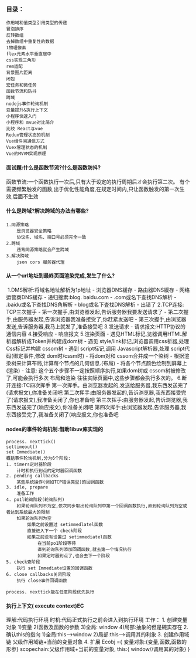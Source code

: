 ### 目录：
    作用域和值类型引用类型的传递
    冒泡排序
    反转数组
    去掉数组中重复性的数据
    1物理像素
    flex元素水平垂直居中
    css实现三角形
    rem适配
    背景图片距离
    闭包
    宏任务和微任务
    函数节流和防抖
    跨域
    nodejs事件轮询机制
    变量提升&执行上下文
    小程序快速入门
    小程序和 mvue对比简介
    比较 React与vue
    Redux管理状态的机制
    Vue组件间通信方式
    Vuex管理状态的机制
    Vue的MVVM实现原理

#### 面试題:什么是函数节流?什么是函数防抖?
函数节流:一个函数执行一次后,只有大于设定的执行周期后オ会执行第二次。
有个需要频繁触发的函数,出于优化性能角度,在规定时间内,只让函数触发的第一次生效,后面不生效

####  什么是跨域?解决跨域的办法有哪些?
	1.同源策略
	    是浏览器安全策略
	    协议名、域名、端口号必须完全一致
	2.跨域
		违背同源策略就会产生跨域
	3.解决跨域
		json cors 服务器代理


#### 从一个url地址到最終页面渲染完成,发生了什么?
​	1.DMS解析:将域名地址解析为1p地址
		- 浏览器DNS緩存
		- 路由器DNS緩存
		- 网络运营商DNS緩存
		- 递归搜索:blog. baidu.com
            - .com或名下查找DNS解析
            - .baidu或名下查找DNS角解析
            - blog或名下査找DNS解析
            - 出错了
	2.TCP连接: TCP三次握手
            - 第一次握手,由浏览器发起,告诉服务器我要发送请求了
            - 第二次握手,由服务器发起,告诉浏览器我准备接受了,你赶紧发送吧
            - 第三次握手,由浏览器发送,告诉服务器,我马上就发了,准备接受吧
	3.发送请求
    	- 请求报文:HTTP协议的通信内容
	4.接受响应
    	- 响应报文
	5.渲染页面
        - 遇见HTML标记,览器调用HTML解析器解析成Token并构建成dom树
        - 遇见 style/link标记,浏览器调用css析器,处理Css标记并构建 cssom树
        - 遇到 script标记,调用 Javascript解析器,处理 script代码(绑定事件,修改			  dom时/cssm时)
        - 将dom对和 cssom合并成一个染树
        - 根据渲染树来计算布局,计算每个节点的几何信息.(布局)
        - 将各个节点颜色绘制到屏幕上(渲染)
        - 注意:
        	这个五个步骤不一定按照顺序执行,如果dom树或 cssom树被修改了,可能会执行多次			布局和渲染
        	往往实际页面中,这些步骤都会执行多次的。
	6.断开连接:TC四次挥手
        第一次挥手。由浏览器发起的,发送给服务器,我东西发送完了(请求报文),你准备关闭吧
        第二次挥手:由服务器发起的,告诉浏览器,我东西接受完了(请求报文),我准备关闭了,你也准备吧
        第三次挥手:由服务器发起,告诉浏览器,我东西发送完了(响应报文),你准备关闭吧
        第四次挥手:由浏览器发起,告诉服务器,我东西接受完了,我准备关闭了(响应报文,你也准备吧


#### nodes的事件轮询机制:借助1ibuv库实现的
	process. nexttick()
	settimeout()
	set Immediate()
	概括事件轮询机制,分为6个阶段:
	1. timers定时器阶段
	    计时和执行到点的定时器回调函数
	2. pending callbacks
	    某些系统操作(例如TCP错误类型)的回调函数
	3. idle, prepare
	    准备工作
	4. po1l轮询阶段(轮询队列)
	    如果轮询队列不为空,依次同步取出轮询队列中第一个回调函数执行,直到轮询队列为空或者达到系统最大的限制
	    如果轮询队列为空
	        如果之前设置过 setimmedlatel函数
	        直接进入下一个 check阶段
	        如果之前没有设置过 setimmediatel函数
	            在当前po1阶段等待
	            直到轮询队列添加回调函数,就去第一个情况执行
	            如果定时器到点了,也会去下一个阶段
	5. check查阶段
	    执行 set Immediate设置的回调函数
	6. close callbacks关闭阶段
	    执行 close事件回调函数
	
	process. nexttick能在任意阶段优先执行

#### 执行上下文( execute context)EC
理解:代码执行环境
时机:代码正式执行之前会进入到执行环境
工作：
	1. 创建变量对象
		1)变量
		2)函数及函数的参数
		3)全局: window
		4)局部:抽象的但是碗实存在
	2. 确认this的指向
		1)全局:this-->window
		2)局部:this-->调用其的利象
	3. 创建作用域链
		父级作用域链+当前的变量对象
	4. 扩展
		Ecobj ={
			変量对象:{变量,函数,函数的形参}
			scopechain:父级作用域+当前的变量对象,
			this:{ window//调用其的对象}
		}


